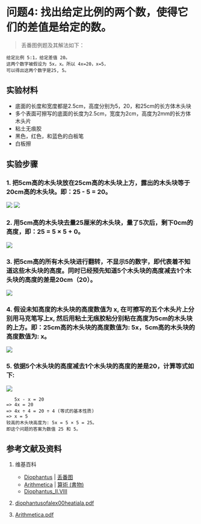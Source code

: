 # 问题4: 找出给定比例的两个数，使得它们的差值是给定的数。

> 丢番图例题及其解法如下：
>  
	给定比例 5:1，给定差值 20。
	这两个数字被假设为 5x，x。所以 4x=20，x=5，
	可以得出这两个数字是25, 5。

## 实验材料

- 底面的长度和宽度都是2.5cm，高度分别为5，20，和25cm的长方体木头块
- 多个表面可擦写的底面的长度为2.5cm，宽度为2cm，高度为2mm的长方体木头片
- 粘土无痕胶
- 黑色，红色，和蓝色的白板笔
- 白板擦

## 实验步骤

### 1. 把5cm高的木头块放在25cm高的木头块上方，露出的木头块等于20cm高的木头块。即：25 - 5 = 20。
![](/images/函数和极限/丢番图的《算术》中典型的推演实验/卷1/问题4/1a1_1.jpg)
![](/images/函数和极限/丢番图的《算术》中典型的推演实验/卷1/问题4/1a1_2.jpg)

### 2. 用5cm高的木头块去量25厘米的木头块，量了5次后，剩下0cm的高度，即：25 = 5 × 5 + 0。
![](/images/函数和极限/丢番图的《算术》中典型的推演实验/卷1/问题4/1a2.jpg)

### 3. 把5cm高的所有木头块进行翻转，不显示5的数字，即代表着不知道这些木头块的高度。同时已经预先知道5个木头块的高度减去1个木头块的高度的差是20cm（20）。
![](/images/函数和极限/丢番图的《算术》中典型的推演实验/卷1/问题4/1a3.jpg)

### 4. 假设未知高度的木头块的高度数值为 x, 在可擦写的五个木头片上分别用马克笔写上x, 然后用粘土无痕胶粘分别粘在高度为5cm的木头块的上方。即：25cm高的木头块的高度数值为: 5x，5cm高的木头块的高度数值为: x。
![](/images/函数和极限/丢番图的《算术》中典型的推演实验/卷1/问题4/1a4.jpg)

### 5. 依据5个木头块的高度减去1个木头块的高度的差是20，计算等式如下:
![](/images/函数和极限/丢番图的《算术》中典型的推演实验/卷1/问题4/1a5.jpg)

	   5x - x = 20
	=> 4x = 20
	=> 4x ÷ 4 = 20 ÷ 4 (等式的基本性质)
	=> x = 5
	较高的木头块高度为: 5x = 5 × 5 = 25。 
	即这个问题的答案为数值 25 和 5。

## 参考文献及资料

1. 维基百科
	- [Diophantus](https://en.wikipedia.org/wiki/Diophantus) | [丢番图](https://zh.wikipedia.org/wiki/丢番图) 
	- [Arithmetica](https://en.wikipedia.org/wiki/Arithmetica) | [算術 (書物)](https://ja.wikipedia.org/wiki/%E7%AE%97%E8%A1%93_(%E6%9B%B8%E7%89%A9)) 
	- [Diophantus_II.VIII](https://en.wikipedia.org/wiki/Diophantus_II.VIII) 

2. [diophantusofalex00heatiala.pdf](https://archive.org/download/diophantusofalex00heatiala/diophantusofalex00heatiala.pdf) 
3. [Arithmetica.pdf](https://staff.um.edu.mt/jmus1/Diophantus.pdf) 



